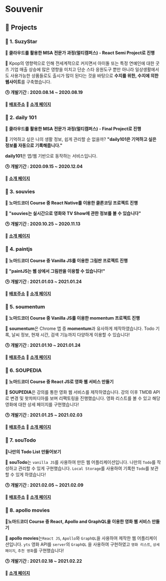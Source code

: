 # Souvenir



## 🎰 Projects

### 🎁 1. SuzyStar

**🎈 클라우드를 활용한 MSA 전문가 과정(멀티캠퍼스) - React Semi Project로 진행**

**📃** Kpop의 영향력으로 인해 전세계적으로 커지면서 아이돌 또는 특정 연예인에 대한 굿즈 기업 매출 상승에 많은 영향을 미치고 단순 스타 응원도구 뿐만 아니라 일상생활에서도 사용가능한 상품들로도 출시가 많이 된다는 것을 바탕으로 **수지를 위한, 수지에 의한 웹사이트**를 구축했습니다.

**🕒 개발기간 : 2020.08.14 ~ 2020.08.19**

**📢 [배포주소](https://souvenir718.github.io/SuzyStar/)** **🔗 [소개 페이지](https://github.com/souvenir718/SuzyStar)**




### 🎁 2. daily 101

**🎈 클라우드를 활용한 MSA 전문가 과정(멀티캠퍼스) - Final Project로 진행**

**📃** 기억하고 싶은 나의 생활 정보, 쉽게 관리할 순 없을까? **"daily101은 기억하고 싶은 정보를 자동으로 기록해줍니다."**

**daily101**은 앱/웹 기반으로 동작하는 서비스입니다.

**🕒 개발기간 : 2020.09.15 ~ 2020.12.04**

**🔗 [소개 페이지](https://github.com/daily-101/daily-101-docs/blob/main/README.md)**




### 🎁 3. souvies

**🎈 노마드코더 Course 중 React Native를 이용한 클론코딩 프로젝트 진행**

**📃 "souvies는 실시간으로 영화와 TV Show에 관한 정보를 볼 수 있습니다"** 

**🕒 개발기간 : 2020.10.25 ~ 2020.11.13**

**🔗 [소개 페이지](https://github.com/souvenir718/souvies)**



### 🎁 4. paintjs

**🎈 노마드코더 Course 중 Vanilla JS를 이용한 그림판 프로젝트 진행**

**📃 "paintJS는 웹 상에서 그림판을 이용할 수 있습니다!"**

**🕒 개발기간 : 2021.01.03 ~ 2021.01.24**

**📢 [배포주소](https://souvenir718.github.io/paintjs/)** **🔗 [소개 페이지](https://github.com/souvenir718/paintjs)**




### 🎁 5. soumentum

**🎈 노마드코더 Course 중 Vanilla JS를 이용한 momentum 프로젝트 진행**

📃 **soumentum**은 Chrome 앱 중 **momentum**과 유사하게 제작하였습니다. Todo 기록, 날씨 정보, 현재 시간, 검색 기능까지 다양하게 이용할 수 있습니다!

**🕒 개발기간 : 2021.01.10 ~ 2021.01.24**

**📢 [배포주소](https://souvenir718.github.io/soumentum/)** **🔗 [소개 페이지](https://github.com/souvenir718/chrome_app)**



### 🎁 6. SOUPEDIA

**🎈 노마드코더 Course 중 React JS로 영화 웹 서비스 만들기**

📃 **SOUPEDIA**은 강의를 통한 영화 웹 서비스를 제작하였습니다. 강의 이후 TMDB API로 변경 및 왓챠피디아를 보며 리팩토링을 진행했습니다.  영화 리스트를 볼 수 있고 해당 영화에 대한 상세 페이지를 구현했습니다!

**🕒 개발기간 : 2021.01.25 ~ 2021.02.03**

**📢 [배포주소](https://souvenir718.github.io/soupedia/)** **🔗 [소개 페이지](https://github.com/souvenir718/SOUPEDIA)**




### 🎁 7. souTodo

**🎈나만의 Todo List 만들어보기**

📃 **souTodo**는 `vanilla JS`를 사용하여 만든 웹 어플리케이션입니다. 나만의 `Todo`를 작성하고 관리할 수 있게 구현했습니다. `Local Storage`를 사용하여 기록한 `Todo`를 보관할 수 있게 하였습니다!

**🕒 개발기간 : 2021.02.05 ~ 2021.02.09**

**📢 [배포주소](https://souvenir718.github.io/souTodo/)** **🔗 [소개 페이지](https://github.com/souvenir718/souTodo)**




### 🎁 8. apollo movies

**🎈노마드코더 Course 중 React, Apollo and GraphQL을 이용한 영화 웹 서비스 만들기**

📃 **apollo movies**는`React JS`, `Apollo`와 `GraphQL`을 사용하여 제작한 웹 어플리케이션입니다. `yts` 영화 API를 `server`의 `GraphQL` 을 사용하여 구현하였고 `영화 리스트`, `상세 페이지`, `추천 영화`를 구현했습니다!

**🕒 개발기간 : 2021.02.18 ~ 2021.02.22**

**🔗 [소개 페이지](https://github.com/souvenir718/apollo_movies)**






